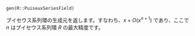 ```
gen(R::PuiseuxSeriesField)
```

プイセウス系列環の生成元を返します。すなわち、$x + O(x^{n + 1})$ であり、ここで $n$ はプイセウス系列環 $R$ の最大精度です。
